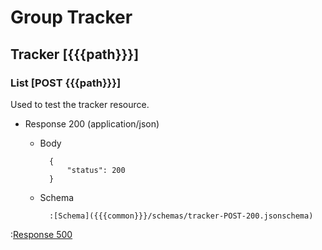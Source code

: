 # Group Tracker

## Tracker [{{{path}}}]

### List [POST {{{path}}}]

Used to test the tracker resource.

+ Response 200 (application/json)

    + Body

            {
                "status": 200
            }

    + Schema

            :[Schema]({{{common}}}/schemas/tracker-POST-200.jsonschema)

:[Response 500]({{{common}}}/responses/500.md)
